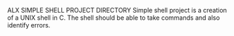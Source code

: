 ALX SIMPLE SHELL PROJECT DIRECTORY
Simple shell project is a creation of a UNIX shell in C.
The shell should be able to take commands and also identify errors.
